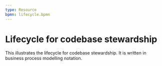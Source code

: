 ```yaml
---
type: Resource
bpmn: lifecycle.bpmn
---
```


# Lifecycle for codebase stewardship

This illustrates the lifecycle for codebase stewardship. It is written in business process modelling notation.

